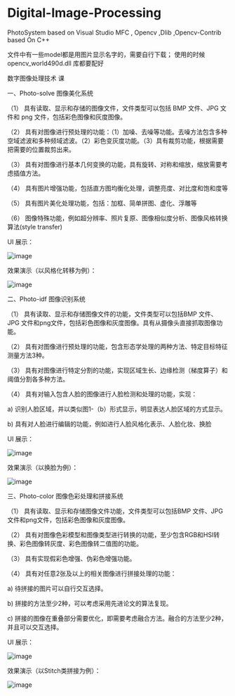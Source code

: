 # Digital-Image-Processing
PhotoSystem based on Visual Studio MFC , Opencv ,Dlib ,Opencv-Contrib    based On C++

文件中有一些model都是用图片显示名字的，需要自行下载；  使用的时候 opencv_world490d.dll 库都要配好


数字图像处理技术 课  

一、Photo-solve  图像美化系统  

（1） 具有读取、显示和存储的图像文件，文件类型可以包括 BMP 文件、JPG 文件和 png 文件，包括彩色图像和灰度图像。

（2） 具有对图像进行预处理的功能：（1）加噪、去噪等功能。去噪方法包含多种空域滤波和多种频域滤波。（2）彩色变灰度功能。（3）具有裁剪功能，根据需要把需要的位置裁剪出来。

（3） 具有对图像进行基本几何变换的功能，具有旋转、对称和缩放，缩放需要考虑插值方法。

（4） 具有图片增强功能，包括直方图均衡化处理，调整亮度、对比度和饱和度等

（5） 具有图片美化处理功能，包括：加框、简单拼图、虚化、浮雕等

（6） 图像特殊功能，例如超分辨率、照片复原、图像相似度分析、图像风格转换算法(style transfer)

UI 展示：

![image](https://github.com/user-attachments/assets/edc3ff0b-6a32-4aa2-80d7-73aa284f59ca)

效果演示（以风格化转移为例）：

![image](https://github.com/user-attachments/assets/d74885b1-9fd2-401e-ae57-f168426d63b8)


二、Photo-idf  图像识别系统 

（1） 具有读取、显示和存储图像文件的功能，文件类型可以包括BMP 文件、JPG 文件和png文件，包括彩色图像和灰度图像。具有从摄像头直接抓取图像功能。

（2） 具有对图像进行预处理的功能，包含形态学处理的两种方法、特定目标特征测量方法3种。

（3） 具有对图像进行特定分割的功能，实现区域生长、边缘检测（梯度算子）和阈值分割各多种方法。

（4） 具有对输入包含人脸的图像进行人脸检测和处理的功能，实现：

a) 识别人脸区域，并以类似图1-（b）形式显示，明显表达人脸区域的方式显示。

b) 具有对人脸进行编辑的功能，例如进行人脸风格化表示、人脸化妆、换脸

UI 展示：

![image](https://github.com/user-attachments/assets/89dfc9ab-5e34-4bbf-ac98-e3c27a6c6079)

效果演示（以换脸为例）：

![image](https://github.com/user-attachments/assets/e9627b32-6632-4a22-abf5-3d22049c5ea9)

三、Photo-color  图像色彩处理和拼接系统 

（1） 具有读取、显示和存储图像文件功能，文件类型可以包括BMP 文件、JPG 文件和png文件，包括彩色图像和灰度图像。

（2） 具有对图像色彩模型和图像类型进行转换的功能，至少包含RGB和HSI转换、彩色图像转灰度、彩色图像转二值图的功能。

（3） 具有实现假彩色增强、伪彩色增强功能。

（4） 具有对任意2张及以上的相关图像进行拼接处理的功能：

a) 待拼接的图片可以自行交互选择。

b) 拼接的方法至少2种，可以考虑采用先进论文的算法复现。

c) 拼接的图像在重叠部分需要优化，即需要考虑融合方法。融合的方法至少2种，并且可以交互选择。

UI 展示：

![image](https://github.com/user-attachments/assets/d370eb51-14bb-4d5c-862b-c2a25882b0c1)


效果演示（以Stitch类拼接为例）：

![image](https://github.com/user-attachments/assets/3f868c26-eb52-4482-aa7f-e3b65c90848e)













